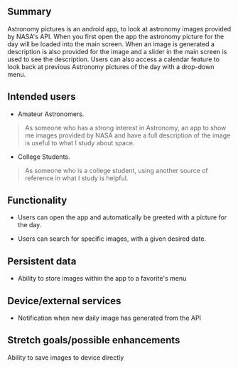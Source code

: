 ## Summary

Astronomy pictures is an android app, to look at astronomy images provided by NASA's API.
When you first open the app the astronomy picture for the day will be loaded into the main screen.
When an image is generated a description is also provided for the image and a slider in the main screen is used to see the description. 
Users can also access a calendar feature to look back at previous Astronomy pictures of the day with a drop-down menu. 

## Intended users
 
 * Amateur Astronomers. 

> As someone who has a strong interest in Astronomy, an app to show me images provided by NASA and have a full description of the image is useful to what I study about space.

* College Students. 

> As someone who is a college student, using another source of reference in what I study is helpful. 
 
## Functionality

* Users can open the app and automatically be greeted with a picture for the day. 

* Users can search for specific images, with a given desired date. 


## Persistent data

* Ability to store images within the app to a favorite's menu

## Device/external services
 
* Notification when new daily image has generated from the API 

## Stretch goals/possible enhancements 

Ability to save images to device directly
